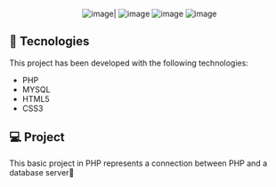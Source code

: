 <div align='center'>
 
 ![image](https://img.shields.io/badge/PHP-777BB4?style=for-the-badge&logo=php&logoColor=white)|
 ![image](https://img.shields.io/badge/MySQL-00000F?style=for-the-badge&logo=mysql&logoColor=white)
 ![image](https://img.shields.io/badge/HTML5-E34F26?style=for-the-badge&logo=html5&logoColor=white)
 ![image](https://img.shields.io/badge/CSS3-1572B6?style=for-the-badge&logo=css3&logoColor=white)
 
 
 </div>

 ## 🚀 Tecnologies

This project has been developed with the following technologies:

- PHP
- MYSQL
- HTML5
- CSS3

## 💻 Project

This basic project in PHP represents a connection between PHP and a database server🧩
